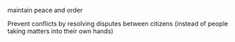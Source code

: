maintain peace and order

Prevent conflicts by resolving disputes between citizens (instead of people taking matters into their own hands)